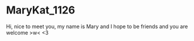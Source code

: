# MaryKat_1126
 Hi, nice to meet you, my name is Mary and I hope to be friends and you are welcome >w&lt; &lt;3

